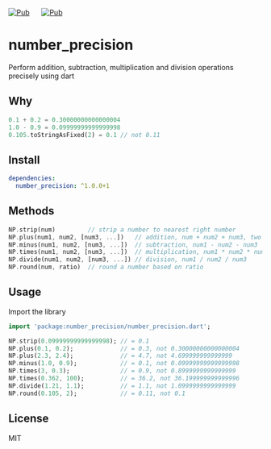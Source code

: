 [![Pub](https://img.shields.io/pub/v/number_precision.svg?style=flat-square&color=009688)](https://pub.dartlang.org/packages/number_precision)&nbsp;&nbsp;&nbsp;&nbsp;&nbsp;&nbsp;[![Pub](https://img.shields.io/pub/v/number_precision.svg?style=flat-square&color=2196F3)](https://pub.flutter-io.cn/packages/number_precision)

# number_precision

Perform addition, subtraction, multiplication and division operations precisely using dart

## Why

```dart
0.1 + 0.2 = 0.30000000000000004
1.0 - 0.9 = 0.09999999999999998
0.105.toStringAsFixed(2) = 0.1 // not 0.11
```

## Install

```yaml
dependencies:
  number_precision: ^1.0.0+1
```

## Methods

```dart
NP.strip(num)         // strip a number to nearest right number
NP.plus(num1, num2, [num3, ...])   // addition, num + num2 + num3, two numbers is required at least.
NP.minus(num1, num2, [num3, ...])  // subtraction, num1 - num2 - num3
NP.times(num1, num2, [num3, ...])  // multiplication, num1 * num2 * num3
NP.divide(num1, num2, [num3, ...]) // division, num1 / num2 / num3
NP.round(num, ratio)  // round a number based on ratio
```

## Usage

Import the library

```dart
import 'package:number_precision/number_precision.dart';

NP.strip(0.09999999999999998); // = 0.1
NP.plus(0.1, 0.2);             // = 0.3, not 0.30000000000000004
NP.plus(2.3, 2.4);             // = 4.7, not 4.699999999999999
NP.minus(1.0, 0.9);            // = 0.1, not 0.09999999999999998
NP.times(3, 0.3);              // = 0.9, not 0.8999999999999999
NP.times(0.362, 100);          // = 36.2, not 36.199999999999996
NP.divide(1.21, 1.1);          // = 1.1, not 1.0999999999999999
NP.round(0.105, 2);            // = 0.11, not 0.1
```

## License

MIT
